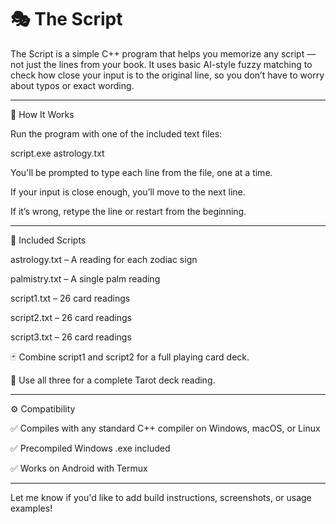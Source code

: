 
# 🎭 The Script

The Script is a simple C++ program that helps you memorize any script — not just the lines from your book. It uses basic AI-style fuzzy matching to check how close your input is to the original line, so you don’t have to worry about typos or exact wording.


---

🧠 How It Works

Run the program with one of the included text files:

script.exe astrology.txt

You'll be prompted to type each line from the file, one at a time.

If your input is close enough, you’ll move to the next line.

If it’s wrong, retype the line or restart from the beginning.


---

📜 Included Scripts

astrology.txt – A reading for each zodiac sign

palmistry.txt – A single palm reading

script1.txt – 26 card readings

script2.txt – 26 card readings

script3.txt – 26 card readings


🃏 Combine script1 and script2 for a full playing card deck.

🔮 Use all three for a complete Tarot deck reading.


---

⚙️ Compatibility

✅ Compiles with any standard C++ compiler on Windows, macOS, or Linux

✅ Precompiled Windows .exe included

✅ Works on Android with Termux



---

Let me know if you'd like to add build instructions, screenshots, or usage examples!


